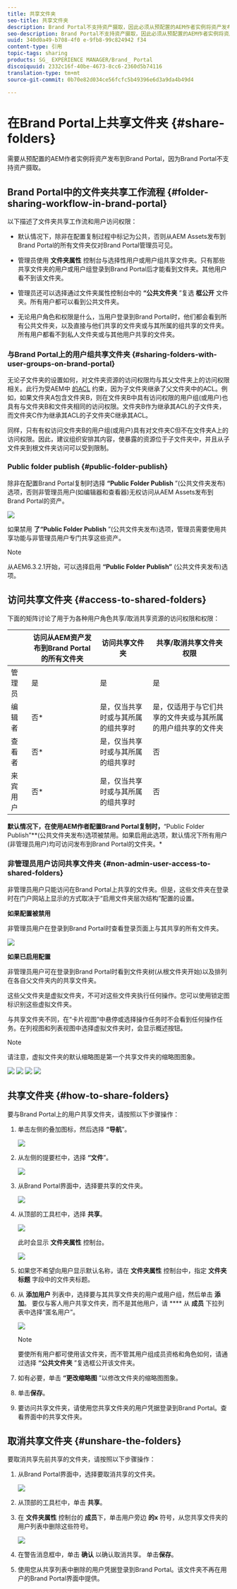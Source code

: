 ```yaml
---
title: 共享文件夹
seo-title: 共享文件夹
description: Brand Portal不支持资产摄取，因此必须从预配置的AEM作者实例将资产发布到Brand Portal。Brand Portal的非管理员用户无法访问发布的资源，除非在使用AEM实例配置复制时配置，并且需要与它们共享。
seo-description: Brand Portal不支持资产摄取，因此必须从预配置的AEM作者实例将资产发布到Brand Portal。Brand Portal的非管理员用户无法访问发布的资源，除非在使用AEM实例配置复制时配置，并且需要与它们共享。
uuid: 340d0a49-b708-4f0 e-9fb8-99c824942 f34
content-type: 引用
topic-tags: sharing
products: SG_ EXPERIENCE MANAGER/Brand_ Portal
discoiquuid: 2332c16f-40be-4673-8cc6-2360d5b74116
translation-type: tm+mt
source-git-commit: 0b70e82d034ce56fcfc5b49396e6d3a9da4b49d4

---
```



# 在Brand Portal上共享文件夹 {#share-folders}

需要从预配置的AEM作者实例将资产发布到Brand Portal，因为Brand Portal不支持资产摄取。

## Brand Portal中的文件夹共享工作流程 {#folder-sharing-workflow-in-brand-portal}

以下描述了文件夹共享工作流和用户访问权限：

* 默认情况下，除非在配置复制过程中标记为公共，否则从AEM Assets发布到Brand Portal的所有文件夹仅对Brand Portal管理员可见。
* 管理员使用 **文件夹属性** 控制台与选择性用户或用户组共享文件夹。只有那些共享文件夹的用户或用户组登录到Brand Portal后才能看到文件夹。其他用户看不到该文件夹。
* 管理员还可以选择通过文件夹属性控制台中的 **“公共文件夹** ”复选 **框公开** 文件夹。所有用户都可以看到公共文件夹。

* 无论用户角色和权限是什么，当用户登录到Brand Portal时，他们都会看到所有公共文件夹，以及直接与他们共享的文件夹或与其所属的组共享的文件夹。所有用户都看不到私人文件夹或与其他用户共享的文件夹。

### 与Brand Portal上的用户组共享文件夹 {#sharing-folders-with-user-groups-on-brand-portal}

无论子文件夹的设置如何，对文件夹资源的访问权限均与其父文件夹上的访问权限相关。此行为受AEM中 [的ACL](https://helpx.adobe.com/experience-manager/6-5/sites/administering/using/security.html#PermissionsinAEM) 约束，因为子文件夹继承了父文件夹中的ACL。例如，如果文件夹A包含文件夹B，则在文件夹B中具有访问权限的用户组(或用户)也具有与文件夹B和文件夹相同的访问权限。文件夹B作为继承其ACL的子文件夹，而文件夹C作为继承其ACL的子文件夹C继承其ACL。

同样，只有有权访问文件夹B的用户组(或用户)具有对文件夹C但不在文件夹A上的访问权限。因此，建议组织安排其内容，使暴露的资源位于子文件夹中，并且从子文件夹到根文件夹访问可以受到限制。

### Public folder publish {#public-folder-publish}

除非在配置Brand Portal复制时选择 **“Public Folder Publish** ”(公共文件夹发布)选项，否则非管理员用户(如编辑器和查看器)无权访问从AEM Assets发布到Brand Portal的资产。

![](assets/assetbpreplication.png)

如果禁用 **了“Public Folder Publish** ”(公共文件夹发布)选项，管理员需要使用共享功能与非管理员用户专门共享这些资产。

>[!NOTE]
>
>从AEM6.3.2.1开始，可以选择启用 **“Public Folder Publish”** (公共文件夹发布)选项。

## 访问共享文件夹 {#access-to-shared-folders}

下面的矩阵讨论了用于为各种用户角色共享/取消共享资源的访问权限和权限：

|  | 访问从AEM资产发布到Brand Portal的所有文件夹 | 访问共享文件夹 | 共享/取消共享文件夹权限 |
|---------------|-----------|-----------|------------|
| 管理员 | 是 | 是 | 是 |
| 编辑者 | 否* | 是，仅当共享时或与其所属的组共享时 | 是，仅适用于与它们共享的文件夹或与其所属的用户组共享的文件夹 |
| 查看者 | 否* | 是，仅当共享时或与其所属的组共享时 | 否 |
| 来宾用户 | 否* | 是，仅当共享时或与其所属的组共享时 | 否 |

**默认情况下，在使用AEM作者配置Brand Portal复制时，**“Public Folder Publish”**(公共文件夹发布)选项被禁用。如果启用此选项，默认情况下所有用户(非管理员用户)均可访问发布到Brand Portal的文件夹。*

### 非管理员用户访问共享文件夹 {#non-admin-user-access-to-shared-folders}

非管理员用户只能访问在Brand Portal上共享的文件夹。但是，这些文件夹在登录时在门户网站上显示的方式取决于“启用文件夹层次结构”配置的设置。

**如果配置被禁用**

非管理员用户在登录到Brand Portal时查看登录页面上与其共享的所有文件夹。

![](assets/disabled-folder-hierarchy1-1.png)

**如果已启用配置**

非管理员用户可在登录到Brand Portal时看到文件夹树(从根文件夹开始)以及排列在各自父文件夹内的共享文件夹。

这些父文件夹是虚拟文件夹，不可对这些文件夹执行任何操作。您可以使用锁定图标识别这些虚拟文件夹。

与共享文件夹不同，在“卡片视图”中悬停或选择操作任务时不会看到任何操作任务。在列视图和列表视图中选择虚拟文件夹时，会显示概述按钮。

>[!NOTE]
>
>请注意，虚拟文件夹的默认缩略图是第一个共享文件夹的缩略图图象。

![](assets/enabled-hierarchy1-1.png) ![](assets/hierarchy1-nonadmin-1.png) ![](assets/hierarchy-nonadmin-1.png) ![](assets/hierarchy2-nonadmin-1.png)

## 共享文件夹 {#how-to-share-folders}

要与Brand Portal上的用户共享文件夹，请按照以下步骤操作：

1. 单击左侧的叠加图标，然后选择 **“导航**”。

   ![](assets/selectorrail.png)

2. 从左侧的提要栏中，选择 **“文件**”。

   ![](assets/access_files.png)

3. 从Brand Portal界面中，选择要共享的文件夹。

   ![](assets/share-folders.png)

4. 从顶部的工具栏中，选择 **共享**。

   ![](assets/share_icon.png)

   此时会显示 **文件夹属性** 控制台。

   ![](assets/folder_properties.png)

5. 如果您不希望向用户显示默认名称，请在 **文件夹属性** 控制台中，指定 **文件夹标题** 字段中的文件夹标题。
6. 从 **添加用户** 列表中，选择要与其共享文件夹的用户或用户组，然后单击 **添加**。
要仅与客人用户共享文件夹，而不是其他用户，请 **** 从 **成员** 下拉列表中选择“匿名用户”。

   ![](assets/only-anonymous.png)

   >[!NOTE]
   >
   >要使所有用户都可使用该文件夹，而不管其用户组成员资格和角色如何，请通过选择 **“公共文件夹** ”复选框公开该文件夹。

7. 如有必要，单击 **“更改缩略图** ”以修改文件夹的缩略图图象。
8. 单击&#x200B;**保存**。
9. 要访问共享文件夹，请使用您共享文件夹的用户凭据登录到Brand Portal。查看界面中的共享文件夹。

## 取消共享文件夹 {#unshare-the-folders}

要取消共享先前共享的文件夹，请按照以下步骤操作：

1. 从Brand Portal界面中，选择要取消共享的文件夹。

   ![](assets/share-folders-1.png)

2. 从顶部的工具栏中，单击 **共享**。
3. 在 **文件夹属性** 控制台的 **成员**&#x200B;下，单击用户旁边 **的x** 符号，从您共享文件夹的用户列表中删除这些符号。

   ![](assets/folder_propertiesunshare.png)

4. 在警告消息框中，单击 **确认** 以确认取消共享。
单击**保存**。

5. 使用您从共享列表中删除的用户凭据登录到Brand Portal。该文件夹不再在用户的Brand Portal界面中提供。
